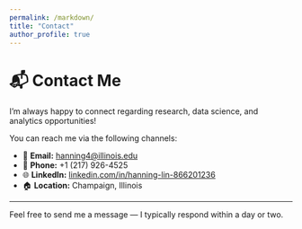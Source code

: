 ```yaml
---
permalink: /markdown/
title: "Contact"
author_profile: true
---
```



# 📬 Contact Me

I’m always happy to connect regarding research, data science, and analytics opportunities!

You can reach me via the following channels:

- 📧 **Email:** [hanning4@illinois.edu](mailto:hanning4@illinois.edu)  
- 📱 **Phone:** +1 (217) 926-4525  
- 🌐 **LinkedIn:** [linkedin.com/in/hanning-lin-866201236](https://www.linkedin.com/in/hanning-lin-866201236/)  
- 🏠 **Location:** Champaign, Illinois

---

Feel free to send me a message — I typically respond within a day or two.

